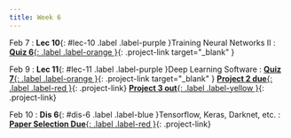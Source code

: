 ```yaml
---
title: Week 6
---
```


Feb 7
: **Lec 10**{: #lec-10 .label .label-purple }Training Neural Networks II
: [**Quiz 6**{: .label .label-orange }](https://www.gradescope.com/courses/480760){: .project-link target="_blank" }

Feb 9
: **Lec 11**{: #lec-11 .label .label-purple }Deep Learning Software
: [**Quiz 7**{: .label .label-orange }](https://www.gradescope.com/courses/480760){: .project-link target="_blank" } [**Project 2 due**{: .label .label-red }](/projects/#project-2){: .project-link} [**Project 3 out**{: .label .label-yellow }](/projects/#project-3){: .project-link}

Feb 10
: **Dis 6**{: #dis-6 .label .label-blue }Tensorflow, Keras, Darknet, etc.
: [**Paper Selection Due**{: .label .label-red }](/projects/#final-project){: .project-link}